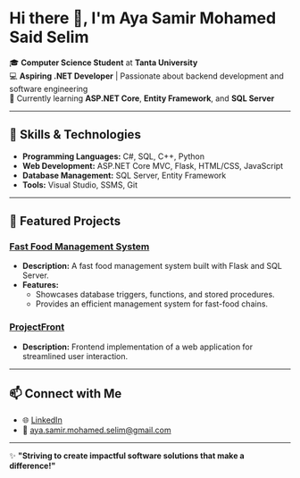 # Hi there 👋, I'm Aya Samir Mohamed Said Selim

🎓 **Computer Science Student** at **Tanta University**  
💻 **Aspiring .NET Developer** | Passionate about backend development and software engineering  
🌱 Currently learning **ASP.NET Core**, **Entity Framework**, and **SQL Server**  

---

## 🚀 Skills & Technologies
- **Programming Languages:** C#, SQL, C++, Python
- **Web Development:** ASP.NET Core MVC, Flask, HTML/CSS, JavaScript
- **Database Management:** SQL Server, Entity Framework
- **Tools:** Visual Studio, SSMS, Git

---

## 📂 Featured Projects

### [Fast Food Management System](https://github.com/aya30309/Fast-Food-Management-)  
- **Description:** A fast food management system built with Flask and SQL Server.  
- **Features:**  
  - Showcases database triggers, functions, and stored procedures.  
  - Provides an efficient management system for fast-food chains.  

### [ProjectFront](https://github.com/aya30309/ProjectFront)  
- **Description:** Frontend implementation of a web application for streamlined user interaction.  

---

## 📫 Connect with Me
- 🌐 [LinkedIn](https://www.linkedin.com/in/ayasamirselim/)  
- 📧 aya.samir.mohamed.selim@gmail.com  

---

✨ **"Striving to create impactful software solutions that make a difference!"**
